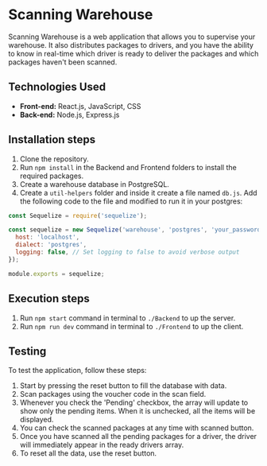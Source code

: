 # Scanning Warehouse

Scanning Warehouse is a web application that allows you to supervise your warehouse. It also distributes packages to drivers, and you have the ability to know in real-time which driver is ready to deliver the packages and which packages haven't been scanned.

## Technologies Used

- **Front-end:** React.js, JavaScript, CSS
- **Back-end:** Node.js, Express.js

## Installation steps

1. Clone the repository.
2. Run `npm install` in the Backend and Frontend folders to install the required packages.
3. Create a warehouse database in PostgreSQL.
4. Create a `util-helpers` folder and inside it create a file named `db.js`. Add the following code to the file and modified to run it in your postgres:

```javascript
const Sequelize = require('sequelize');

const sequelize = new Sequelize('warehouse', 'postgres', 'your_password', {
  host: 'localhost',
  dialect: 'postgres',
  logging: false, // Set logging to false to avoid verbose output 
});

module.exports = sequelize;

```
## Execution steps

1. Run ```npm start``` command in terminal to `./Backend` to up the server.
2. Run ```npm run dev``` command in terminal to `./Frontend` to up the client.


## Testing
To test the application, follow these steps:

1. Start by pressing the reset button to fill the database with data.
2. Scan packages using the voucher code in the scan field.
3. Whenever you check the 'Pending' checkbox, the array will update to show only the pending items. When it is unchecked, all the items will be displayed.
4. You can check the scanned packages at any time with scanned button.
5. Once you have scanned all the pending packages for a driver, the driver will immediately appear in the ready drivers array.
6. To reset all the data, use the reset button.
